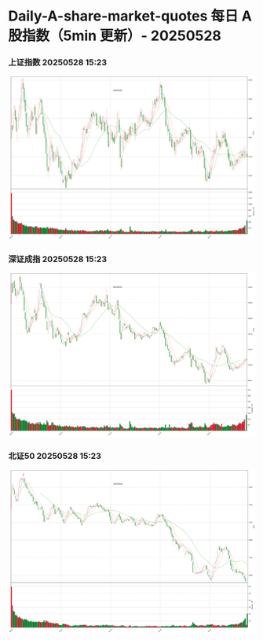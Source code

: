 
# Daily-A-share-market-quotes 每日 A 股指数（5min 更新）- 20250528

### 上证指数 20250528 15:23
![](./fig/2025/5/20250528-sh000001.png)

### 深证成指 20250528 15:23
![](./fig/2025/5/20250528-sz399001.png)

### 北证50 20250528 15:23
![](./fig/2025/5/20250528-bj899050.png)
